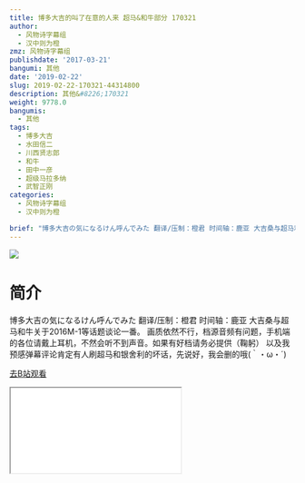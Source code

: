 ```yaml
---
title: 博多大吉的叫了在意的人来 超马&和牛部分 170321
author:
  - 风物诗字幕组
  - 汉中则为橙
zmz: 风物诗字幕组
publishdate: '2017-03-21'
bangumi: 其他
date: '2019-02-22'
slug: 2019-02-22-170321-44314800
description: 其他&#8226;170321
weight: 9778.0
bangumis:
  - 其他
tags:
  - 博多大吉
  - 水田信二
  - 川西贤志郎
  - 和牛
  - 田中一彦
  - 超级马拉多纳
  - 武智正刚
categories:
  - 风物诗字幕组
  - 汉中则为橙

brief: "博多大吉の気になるけん呼んでみた 翻译/压制：橙君 时间轴：鹿亚 大吉桑与超马和牛关于2016M-1等话题谈论一番。 画质依然不行，档源音频有问题，手机端的各位请戴上耳机，不然会听不到声音。如果有好档请务必提供（鞠躬） 以及我预感弹幕评论肯定有人刷超马和银舍利的坏话，先说好，我会删的哦(｀・ω・´)"
---
```

![](https://i.imgur.com/MeuqAzI.jpg)
# 简介  
博多大吉の気になるけん呼んでみた
翻译/压制：橙君 时间轴：鹿亚
大吉桑与超马和牛关于2016M-1等话题谈论一番。
画质依然不行，档源音频有问题，手机端的各位请戴上耳机，不然会听不到声音。如果有好档请务必提供（鞠躬）
以及我预感弹幕评论肯定有人刷超马和银舍利的坏话，先说好，我会删的哦(｀・ω・´)  

[去B站观看](https://www.bilibili.com/video/av44314800/)
<div class ="resp-container"><iframe class="testiframe" src="//player.bilibili.com/player.html?aid=44314800"", scrolling="no", allowfullscreen="true" > </iframe></div> 
